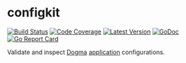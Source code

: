 # configkit

[![Build Status](https://github.com/dogmatiq/configkit/workflows/CI/badge.svg)](https://github.com/dogmatiq/configkit/actions?workflow=CI)
[![Code Coverage](https://img.shields.io/codecov/c/github/dogmatiq/configkit/master.svg)](https://codecov.io/github/dogmatiq/configkit)
[![Latest Version](https://img.shields.io/github/tag/dogmatiq/configkit.svg?label=semver)](https://semver.org)
[![GoDoc](https://godoc.org/github.com/dogmatiq/configkit?status.svg)](https://godoc.org/github.com/dogmatiq/configkit)
[![Go Report Card](https://goreportcard.com/badge/github.com/dogmatiq/configkit)](https://goreportcard.com/report/github.com/dogmatiq/configkit)

Validate and inspect [Dogma](https://github.com/dogmatiq/dogma)
[application](https://github.com/dogmatiq/dogma#application) configurations.
